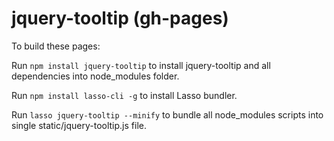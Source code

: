 # jquery-tooltip (gh-pages)

To build these pages:

Run `npm install jquery-tooltip` to install jquery-tooltip and all dependencies into node_modules folder.

Run `npm install lasso-cli -g` to install Lasso bundler.

Run `lasso jquery-tooltip --minify` to bundle all node_modules scripts into single static/jquery-tooltip.js file.
